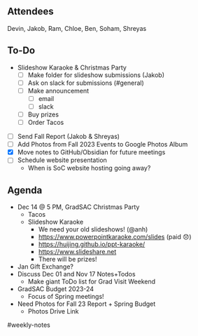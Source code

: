 ## Attendees

Devin, Jakob, Ram, Chloe, Ben, Soham, Shreyas
## To-Do
- Slideshow Karaoke & Christmas Party
	- [ ] Make folder for slideshow submissions (Jakob)
	- [ ] Ask on slack for submissions (#general)
	- [ ] Make announcement
		- [ ] email
		- [ ] slack
	- [ ] Buy prizes
	- [ ] Order Tacos
- [ ] Send Fall Report (Jakob & Shreyas)
- [ ] Add Photos from Fall 2023 Events to Google Photos Album
- [x] Move notes to GitHub/Obsidian for future meetings
- [ ] Schedule website presentation
	- When is SoC website hosting going away?

## Agenda
- Dec 14 @ 5 PM, GradSAC Christmas Party
	- Tacos
	- Slideshow Karaoke
		- We need your old slideshows! (@anh)
		- https://www.powerpointkaraoke.com/slides (paid 😞)
		- https://huijing.github.io/ppt-karaoke/
		- https://www.slideshare.net
		- There will be prizes!
- Jan Gift Exchange?
- Discuss Dec 01 and Nov 17 Notes+Todos
	- Make giant ToDo list for Grad Visit Weekend
- GradSAC Budget 2023-24
	- Focus of Spring meetings!
- Need Photos for Fall 23 Report + Spring Budget
	- Photos Drive Link

#weekly-notes 
